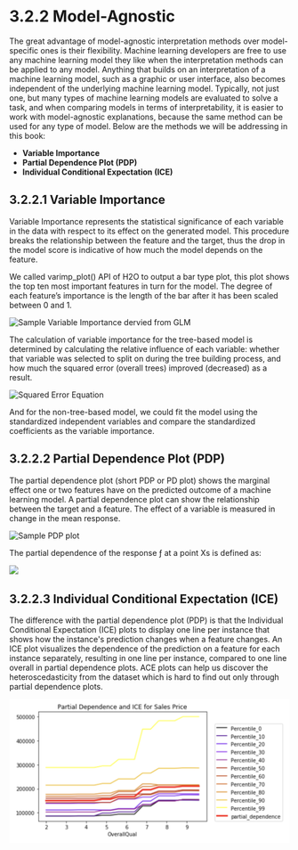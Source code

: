 # 3.2.2 Model-Agnostic

The great advantage of model-agnostic interpretation methods over model-specific ones is their flexibility. Machine learning developers are free to use any machine learning model they like when the interpretation methods can be applied to any model. Anything that builds on an interpretation of a machine learning model, such as a graphic or user interface, also becomes independent of the underlying machine learning model. Typically, not just one, but many types of machine learning models are evaluated to solve a task, and when comparing models in terms of interpretability, it is easier to work with model-agnostic explanations, because the same method can be used for any type of model. Below are the methods we will be addressing in this book:

* **Variable Importance**
* **Partial Dependence Plot \(PDP\)**
* **Individual Conditional Expectation \(ICE\)**

## 3.2.2.1 Variable Importance

Variable Importance represents the statistical significance of each variable in the data with respect to its effect on the generated model. This procedure breaks the relationship between the feature and the target, thus the drop in the model score is indicative of how much the model depends on the feature.

We called varimp\_plot\(\) API of H2O to output a bar type plot, this plot shows the top ten most important features in turn for the model. The degree of each feature’s importance is the length of the bar after it has been scaled between 0 and 1.  

![Sample Variable Importance dervied from GLM](../../.gitbook/assets/image%20%2815%29.png)

The calculation of variable importance for the tree-based model is determined by calculating the relative influence of each variable: whether that variable was selected to split on during the tree building process, and how much the squared error \(overall trees\) improved \(decreased\) as a result. 

![Squared Error Equation](../../.gitbook/assets/image%20%288%29.png)

And for the non-tree-based model, we could fit the model using the standardized independent variables and compare the standardized coefficients as the variable importance.

## 3.2.2.2 Partial Dependence Plot \(PDP\)

The partial dependence plot \(short PDP or PD plot\) shows the marginal effect one or two features have on the predicted outcome of a machine learning model. A partial dependence plot can show the relationship between the target and a feature. The effect of a variable is measured in change in the mean response.

![Sample PDP plot](../../.gitbook/assets/image%20%2816%29.png)


The partial dependence of the response ƒ at a point Xs is defined as:

![](../../.gitbook/assets/image%20%2814%29.png)

## 3.2.2.3 Individual Conditional Expectation \(ICE\)

The difference with the partial dependence plot \(PDP\) is that the Individual Conditional Expectation \(ICE\) plots to display one line per instance that shows how the instance's prediction changes when a feature changes. An ICE plot visualizes the dependence of the prediction on a feature for each instance separately, resulting in one line per instance, compared to one line overall in partial dependence plots. ACE plots can help us discover the heteroscedasticity from the dataset which is hard to find out only through partial dependence plots.

![Sample ICE plot](../../.gitbook/assets/image%20%2817%29.png)

